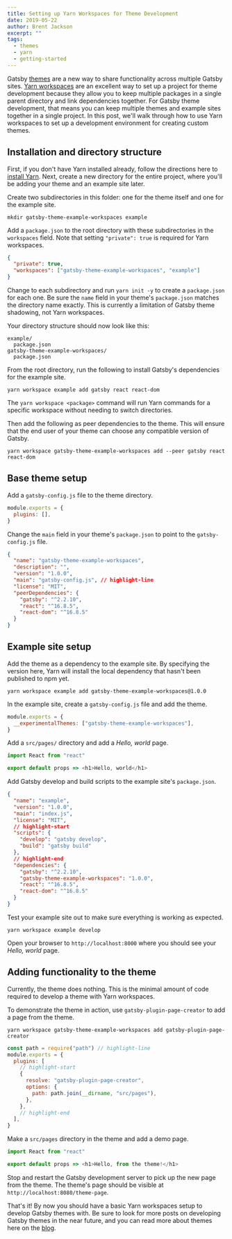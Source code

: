 ```yaml
---
title: Setting up Yarn Workspaces for Theme Development
date: 2019-05-22
author: Brent Jackson
excerpt: ""
tags:
  - themes
  - yarn
  - getting-started
---
```


Gatsby [themes][themes-tag] are a new way to share functionality across multiple Gatsby sites.
[Yarn workspaces][] are an excellent way to set up a project for theme development because they allow you to keep multiple packages in a single parent directory and link dependencies together.
For Gatsby theme development, that means you can keep multiple themes and example sites together in a single project.
In this post, we'll walk through how to use Yarn workspaces to set up a development environment for creating custom themes.

## Installation and directory structure

First, if you don't have Yarn installed already, follow the directions here to [install Yarn][].
Next, create a new directory for the entire project, where you'll be adding your theme and an example site later.

Create two subdirectories in this folder: one for the theme itself and one for the example site.

```shell
mkdir gatsby-theme-example-workspaces example
```

Add a `package.json` to the root directory with these subdirectories in the `workspaces` field. Note that setting `"private": true` is required for Yarn workspaces.

```json:title=package.json
{
  "private": true,
  "workspaces": ["gatsby-theme-example-workspaces", "example"]
}
```

Change to each subdirectory and run `yarn init -y` to create a `package.json` for each one.
Be sure the `name` field in your theme's `package.json` matches the directory name exactly.
This is currently a limitation of Gatsby theme shadowing, not Yarn workspaces.

Your directory structure should now look like this:

```
example/
  package.json
gatsby-theme-example-workspaces/
  package.json
```

From the root directory, run the following to install Gatsby's dependencies for the example site.

```shell
yarn workspace example add gatsby react react-dom
```

The `yarn workspace <package>` command will run Yarn commands for a specific workspace without needing to switch directories.

Then add the following as peer dependencies to the theme.
This will ensure that the end user of your theme can choose any compatible version of Gatsby.

```shell
yarn workspace gatsby-theme-example-workspaces add --peer gatsby react react-dom
```

## Base theme setup

Add a `gatsby-config.js` file to the theme directory.

```js:title=gatsby-theme-example-workspaces/gatsby-config.js
module.exports = {
  plugins: [],
}
```

Change the `main` field in your theme's `package.json` to point to the `gatsby-config.js` file.

```json:title=gatsby-theme-example-workspaces/package.json
{
  "name": "gatsby-theme-example-workspaces",
  "description": "",
  "version": "1.0.0",
  "main": "gatsby-config.js", // highlight-line
  "license": "MIT",
  "peerDependencies": {
    "gatsby": "^2.2.10",
    "react": "^16.8.5",
    "react-dom": "^16.8.5"
  }
}
```

## Example site setup

Add the theme as a dependency to the example site.
By specifying the version here, Yarn will install the local dependency that hasn't been published to npm yet.

```shell
yarn workspace example add gatsby-theme-example-workspaces@1.0.0
```

In the example site, create a `gatsby-config.js` file and add the theme.

```js:title=example/gatsby-config.js
module.exports = {
  __experimentalThemes: ["gatsby-theme-example-workspaces"],
}
```

Add a `src/pages/` directory and add a _Hello, world_ page.

```js:title=example/src/pages/index.js
import React from "react"

export default props => <h1>Hello, world</h1>
```

Add Gatsby develop and build scripts to the example site's `package.json`.

```json:title=example/package.json
{
  "name": "example",
  "version": "1.0.0",
  "main": "index.js",
  "license": "MIT",
  // highlight-start
  "scripts": {
    "develop": "gatsby develop",
    "build": "gatsby build"
  },
  // highlight-end
  "dependencies": {
    "gatsby": "^2.2.10",
    "gatsby-theme-example-workspaces": "1.0.0",
    "react": "^16.8.5",
    "react-dom": "^16.8.5"
  }
}
```

Test your example site out to make sure everything is working as expected.

```shell
yarn workspace example develop
```

Open your browser to `http://localhost:8000` where you should see your _Hello, world_ page.

## Adding functionality to the theme

Currently, the theme does nothing.
This is the minimal amount of code required to develop a theme with Yarn workspaces.

To demonstrate the theme in action, use `gatsby-plugin-page-creator` to add a page from the theme.

```shell
yarn workspace gatsby-theme-example-workspaces add gatsby-plugin-page-creator
```

```js:title=gatsby-theme-example-workspaces/gatsby-config.js
const path = require("path") // highlight-line
module.exports = {
  plugins: [
    // highlight-start
    {
      resolve: "gatsby-plugin-page-creator",
      options: {
        path: path.join(__dirname, "src/pages"),
      },
    },
    // highlight-end
  ],
}
```

Make a `src/pages` directory in the theme and add a demo page.

```js:title=gatsby-theme-example-workspaces/src/pages/theme-page.js
import React from "react"

export default props => <h1>Hello, from the theme!</h1>
```

Stop and restart the Gatsby development server to pick up the new page from the theme. The theme's page should be visible at `http://localhost:8080/theme-page`.

That's it! By now you should have a basic Yarn workspaces setup to develop Gatsby themes with.
Be sure to look for more posts on developing Gatsby themes in the near future,
and you can read more about themes here on the [blog][themes-tag].

[themes-tag]: /blog/tags/themes
[yarn]: https://yarnpkg.com
[yarn workspaces]: https://yarnpkg.com/lang/en/docs/workspaces/
[install yarn]: https://yarnpkg.com/en/docs/install
